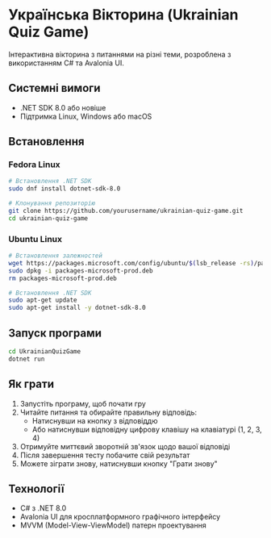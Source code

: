 # Українська Вікторина (Ukrainian Quiz Game)

Інтерактивна вікторина з питаннями на різні теми, розроблена з використанням C# та Avalonia UI.

## Системні вимоги

- .NET SDK 8.0 або новіше
- Підтримка Linux, Windows або macOS

## Встановлення

### Fedora Linux

```bash
# Встановлення .NET SDK
sudo dnf install dotnet-sdk-8.0

# Клонування репозиторію
git clone https://github.com/yourusername/ukrainian-quiz-game.git
cd ukrainian-quiz-game
```

### Ubuntu Linux

```bash
# Встановлення залежностей
wget https://packages.microsoft.com/config/ubuntu/$(lsb_release -rs)/packages-microsoft-prod.deb -O packages-microsoft-prod.deb
sudo dpkg -i packages-microsoft-prod.deb
rm packages-microsoft-prod.deb

# Встановлення .NET SDK
sudo apt-get update
sudo apt-get install -y dotnet-sdk-8.0
```

## Запуск програми

```bash
cd UkrainianQuizGame
dotnet run
```

## Як грати

1. Запустіть програму, щоб почати гру
2. Читайте питання та обирайте правильну відповідь:
   - Натиснувши на кнопку з відповіддю
   - Або натиснувши відповідну цифрову клавішу на клавіатурі (1, 2, 3, 4)
3. Отримуйте миттєвий зворотній зв'язок щодо вашої відповіді
4. Після завершення тесту побачите свій результат
5. Можете зіграти знову, натиснувши кнопку "Грати знову"

## Технології

- C# з .NET 8.0
- Avalonia UI для кросплатформного графічного інтерфейсу
- MVVM (Model-View-ViewModel) патерн проектування